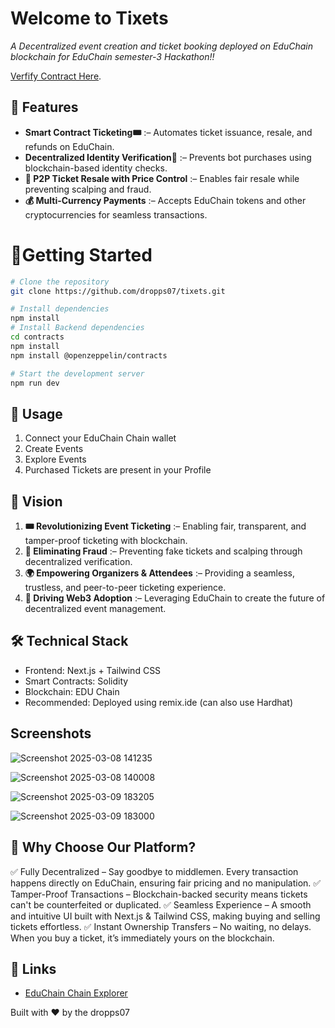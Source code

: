 
# Welcome to Tixets

*A Decentralized event creation and ticket booking deployed on EduChain blockchain for EduChain semester-3 Hackathon!!*

[Verfify Contract Here](https://edu-chain-testnet.blockscout.com/address/0x82b5De4E42D499421F5A2E43fd7d04054811A326).


## 🌟 Features

- **Smart Contract Ticketing🎟** :– Automates ticket issuance, resale, and refunds on EduChain.
- **Decentralized Identity Verification🔐** :– Prevents bot purchases using blockchain-based identity checks. 
- **🔄 P2P Ticket Resale with Price Control** :– Enables fair resale while preventing scalping and fraud.
- **💰 Multi-Currency Payments** :– Accepts EduChain tokens and other cryptocurrencies for seamless transactions.

# 🚀Getting Started
```bash
# Clone the repository
git clone https://github.com/dropps07/tixets.git

# Install dependencies
npm install
# Install Backend dependencies
cd contracts
npm install
npm install @openzeppelin/contracts

# Start the development server
npm run dev
```
## 📝 Usage

1. Connect your EduChain Chain wallet
2. Create Events
3. Explore Events
4. Purchased Tickets are present in your Profile  

## 🔮 Vision
1. **🎟 Revolutionizing Event Ticketing** :– Enabling fair, transparent, and tamper-proof ticketing with blockchain.
2. **🔗 Eliminating Fraud** :– Preventing fake tickets and scalping through decentralized verification.
3. **🌍 Empowering Organizers & Attendees** :– Providing a seamless, trustless, and peer-to-peer ticketing experience.
4. **🚀 Driving Web3 Adoption** :– Leveraging EduChain to create the future of decentralized event management.

## 🛠️ Technical Stack

- Frontend: Next.js + Tailwind CSS
- Smart Contracts: Solidity
- Blockchain: EDU Chain
- Recommended: Deployed using remix.ide (can also use Hardhat)

## Screenshots
![Screenshot 2025-03-08 141235](https://github.com/user-attachments/assets/d40d8837-b63f-4c71-a3c1-5a554f984aac)

![Screenshot 2025-03-08 140008](https://github.com/user-attachments/assets/4f8cc541-b3e6-467b-aa59-40b638150b26)

![Screenshot 2025-03-09 183205](https://github.com/user-attachments/assets/e77e5919-bde6-4821-a87c-acfa6320cc5a)


![Screenshot 2025-03-09 183000](https://github.com/user-attachments/assets/081707e1-495f-470c-89b3-e3c6ea052bf8)


## 🚀 Why Choose Our Platform?

✅ Fully Decentralized – Say goodbye to middlemen. Every transaction happens directly on EduChain, ensuring fair pricing and no manipulation.
✅ Tamper-Proof Transactions – Blockchain-backed security means tickets can't be counterfeited or duplicated.
✅ Seamless Experience – A smooth and intuitive UI built with Next.js & Tailwind CSS, making buying and selling tickets effortless.
✅ Instant Ownership Transfers – No waiting, no delays. When you buy a ticket, it’s immediately yours on the blockchain.

## 🔗 Links

- [EduChain Chain Explorer](https://bridge.gelato.network/bridge/open-campus-codex)

Built with ❤️ by the dropps07
